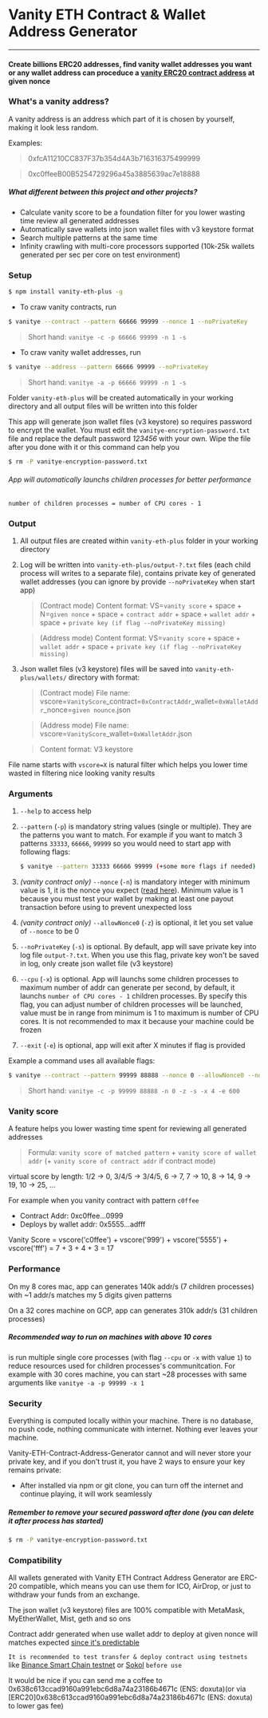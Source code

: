 # Vanity ETH Contract & Wallet Address Generator
---
#### Create billions ERC20 addresses, find vanity wallet addresses you want or any wallet address can proceduce a [vanity ERC20 contract address](https://ethereum.stackexchange.com/questions/760/how-is-the-address-of-an-ethereum-contract-computed) at given nonce

### What's a vanity address?
A vanity address is an address which part of it is chosen by yourself, making it look less random.

Examples:
> 0xfcA11210CC837F37b354d4A3b716316375499999

> 0xc0ffeeB00B5254729296a45a3885639ac7e18888

##### What different between this project and other projects?
- Calculate vanity score to be a foundation filter for you lower wasting time review all generated addresses
- Automatically save wallets into json wallet files with v3 keystore format
- Search multiple patterns at the same time
- Infinity crawling with multi-core processors supported (10k-25k wallets generated per sec per core on test environment)

### Setup
```sh
$ npm install vanity-eth-plus -g
```

- To craw vanity contracts, run
```sh
$ vanitye --contract --pattern 66666 99999 --nonce 1 --noPrivateKey
```
> Short hand: `vanitye -c -p 66666 99999 -n 1 -s`

- To craw vanity wallet addresses, run
```sh
$ vanitye --address --pattern 66666 99999 --noPrivateKey
```
> Short hand: `vanitye -a -p 66666 99999 -n 1 -s`

Folder `vanity-eth-plus` will be created automatically in your working directory and all output files will be written into this folder

This app will generate json wallet files (v3 keystore) so requires password to encrypt the wallet. You must edit the `vanitye-encryption-password.txt` file and replace the default password _123456_ with your own. Wipe the file after you done with it or this command can help you
```sh
$ rm -P vanitye-encryption-password.txt
```

###### App will automatically launchs children processes for better performance
    number of children processes = number of CPU cores - 1

### Output
1. All output files are created within `vanity-eth-plus` folder in your working directory
2. Log will be written into `vanity-eth-plus/output-?.txt` files (each child process will writes to a separate file), contains private key of generated wallet addresses (you can ignore by provide `--noPrivateKey` when start app)
    > (Contract mode) Content format: VS=`vanity score` + space + N=`given nonce` + space + `contract addr` + space + `wallet addr` + space + `private key (if flag --noPrivateKey missing)`

    > (Address mode) Content format: VS=`vanity score` + space + `wallet addr` + space + `private key (if flag --noPrivateKey missing)`
2. Json wallet files (v3 keystore) files will be saved into `vanity-eth-plus/wallets/` directory with format:
    > (Contract mode) File name: vscore=`VanityScore`_contract=`0xContractAddr`_wallet=`0xWalletAddr`_nonce=`given nounce`.json

    > (Address mode) File name: vscore=`VanityScore`_wallet=`0xWalletAddr`.json

    > Content format: V3 keystore

File name starts with `vscore=X` is natural filter which helps you lower time wasted in filtering nice looking vanity results

### Arguments

1. `--help` to access help

2. `--pattern` (`-p`) is mandatory string values (single or multiple). They are the patterns you want to match. For example if you want to match 3 patterns `33333`, `66666`, `99999` so you would need to start app with following flags:
    ```sh
    $ vanitye --pattern 33333 66666 99999 (+some more flags if needed)
    ```

3. _(vanity contract only)_ `--nonce` (`-n`) is mandatory integer with minimum value is 1, it is the nonce you expect ([read here](https://ethereum.stackexchange.com/questions/760/how-is-the-address-of-an-ethereum-contract-computed)). Minimum value is 1 because you must test your wallet by making at least one payout transaction before using to prevent unexpected loss

4. _(vanity contract only)_ `--allowNonce0` (`-z`) is optional, it let you set value of `--nonce` to be 0

5. `--noPrivateKey` (`-s`) is optional. By default, app will save private key into log file `output-?.txt`. When you use this flag, private key won't be saved in log, only create json wallet file (v3 keystore)

6. `--cpu` (`-x`) is optional. App will launchs some children processes to maximum number of addr can generate per second, by default, it launchs `number of CPU cores - 1` children processes. By specify this flag, you can adjust number of children processes will be launched, value must be in range from minimum is 1 to maximum is number of CPU cores. It is not recommended to max it because your machine could be frozen

7. `--exit` (`-e`) is optional, app will exit after X minutes if flag is provided

Example a command uses all available flags:
```sh
$ vanitye --contract --pattern 99999 88888 --nonce 0 --allowNonce0 --noPrivateKey --cpu 4 --exit 600
```

> Short hand: `vanitye -c -p 99999 88888 -n 0 -z -s -x 4 -e 600`
    
### Vanity score
A feature helps you lower wasting time spent for reviewing all generated addresses

> Formula: `vanity score of matched pattern` + `vanity score of wallet addr` (+ `vanity score of contract addr` if contract mode)

virtual score by length: 1/2 → 0, 3/4/5 → 3/4/5, 6 → 7, 7 → 10, 8 → 14, 9 → 19, 10 → 25, ...

For example when you vanity contract with pattern `c0ffee`
- Contract Addr: 0xc0ffee...0999
- Deploys by wallet addr: 0x5555...adfff

Vanity Score = vscore('c0ffee') + vscore('999') + vscore('5555') + vscore('fff') = 7 + 3 + 4 + 3 = 17

### Performance
On my 8 cores mac, app can generates 140k addr/s (7 children processes) with ~1 addr/s matches my 5 digits given patterns

On a 32 cores machine on GCP, app can generates 310k addr/s (31 children processes)

##### Recommended way to run on machines with above 10 cores
is run multiple single core processes (with flag `--cpu` or `-x` with value `1`) to reduce resources used for children processes's communitcation. For example with 30 cores machine, you can start ~28 processes with same arguments like `vanitye -a -p 99999 -x 1`

### Security
Everything is computed locally within your machine. There is no database, no push code, nothing communicate with internet. Nothing ever leaves your machine.

Vanity-ETH-Contract-Address-Generator cannot and will never store your private key, and if you don't trust it, you have 2 ways to ensure your key remains private:
- After installed via npm or git clone, you can turn off the internet and continue playing, it will work seamlessly

##### Remember to remove your secured password after done (you can delete it after process has started)

```sh
$ rm -P vanitye-encryption-password.txt
```

### Compatibility
All wallets generated with Vanity ETH Contract Address Generator are ERC-20 compatible, which means you can use them for ICO, AirDrop, or just to withdraw your funds from an exchange.

The json wallet (v3 keystore) files are 100% compatible with MetaMask, MyEtherWallet, Mist, geth and so ons

Contract addr generated when use wallet addr to deploy at given nonce will matches expected [since it's predictable](https://ethereum.stackexchange.com/questions/760/how-is-the-address-of-an-ethereum-contract-computed)

`It is recommended to test transfer & deploy contract using testnets` like [Binance Smart Chain testnet](https://testnet.binance.org/faucet-smart) or [Sokol](https://faucet.poa.network/) `before use`

It would be nice if you can send me a coffee to 0x638c613ccad9160a991ebc6d8a74a23186b4671c (ENS: doxuta)(or via [ERC20]0x638c613ccad9160a991ebc6d8a74a23186b4671c (ENS: doxuta) to lower gas fee)
